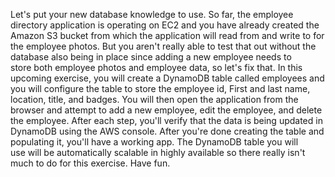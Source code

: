 Let's put your new database knowledge to use. So far, the employee directory application is operating on EC2 and you have already created the Amazon S3 bucket from which the application will read from and write to for the employee photos. But you aren't really able to test that out without the database also being in place since adding a new employee needs to store both employee photos and employee data, so let's fix that. In this upcoming exercise, you will create a DynamoDB table called employees and you will configure the table to store the employee id, First and last name, location, title, and badges. You will then open the application from the browser and attempt to add a new employee, edit the employee, and delete the employee. After each step, you'll verify that the data is being updated in DynamoDB using the AWS console. After you're done creating the table and populating it, you'll have a working app. The DynamoDB table you will use will be automatically scalable in highly available so there really isn't much to do for this exercise. Have fun.